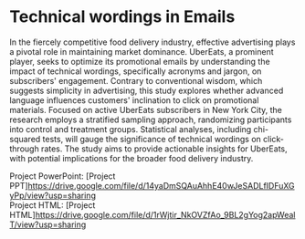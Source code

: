 # Technical wordings in Emails
In the fiercely competitive food delivery industry, effective advertising plays a pivotal role in maintaining market dominance. UberEats, a prominent player, seeks to optimize its promotional emails by understanding the impact of technical wordings, specifically acronyms and jargon, on subscribers' engagement. Contrary to conventional wisdom, which suggests simplicity in advertising, this study explores whether advanced language influences customers' inclination to click on promotional materials. Focused on active UberEats subscribers in New York City, the research employs a stratified sampling approach, randomizing participants into control and treatment groups. Statistical analyses, including chi-squared tests, will gauge the significance of technical wordings on click-through rates. The study aims to provide actionable insights for UberEats, with potential implications for the broader food delivery industry.

Project PowerPoint: [Project PPT]https://drive.google.com/file/d/14yaDmSQAuAhhE40wJeSADLfIDFuXGyPp/view?usp=sharing <br>
Project HTML: [Project HTML]https://drive.google.com/file/d/1rWjtir_NkOVZfAo_9BL2gYog2apWealT/view?usp=sharing
